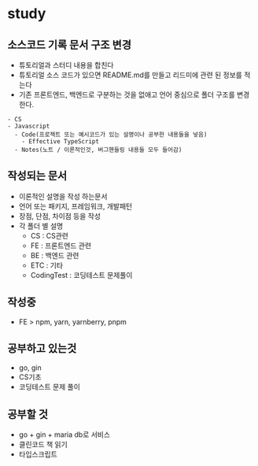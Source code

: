 # study

## 소스코드 기록 문서 구조 변경
- 튜토리얼과 스터디 내용을 합친다
- 튜토리얼 소스 코드가 있으면 README.md를 만들고 리드미에 관련 된 정보를 적는다
- 기존 프론트엔드, 백엔드로 구분하는 것을 없애고 언어 중심으로 폴더 구조를 변경한다.
```
- CS
- Javascript
  - Code(프로젝트 또는 예시코드가 있는 설명이나 공부한 내용들을 넣음)
    - Effective TypeScript
  - Notes(노트 / 이론적인것, 버그핸들링 내용들 모두 들어감)
```
  
## 작성되는 문서
- 이론적인 설명을 작성 하는문서
- 언어 또는 패키지, 프레임워크, 개발패턴
- 장점, 단점, 차이점 등을 작성
- 각 폴더 별 설명
  - CS : CS관련
  - FE : 프론트엔드 관련
  - BE : 백엔드 관련
  - ETC : 기타
  - CodingTest : 코딩테스트 문제풀이

## 작성중

- FE > npm, yarn, yarnberry, pnpm

## 공부하고 있는것

- go, gin
- CS기초
- 코딩테스트 문제 풀이

## 공부할 것

- go + gin + maria db로 서비스
- 클린코드 책 읽기
- 타입스크립트
